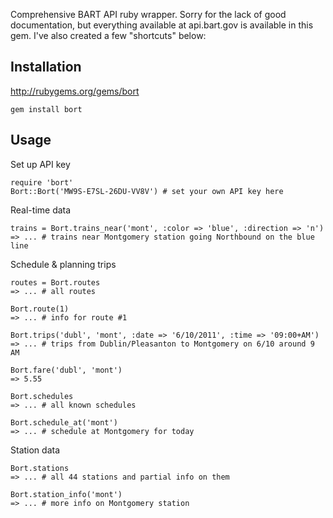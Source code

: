 Comprehensive BART API ruby wrapper. Sorry for the lack of
good documentation, but everything available at api.bart.gov
is available in this gem. I&#39;ve also created a few
&quot;shortcuts&quot; below:

## Installation

http://rubygems.org/gems/bort

    gem install bort

## Usage

Set up API key

    require 'bort'
    Bort::Bort('MW9S-E7SL-26DU-VV8V') # set your own API key here

Real-time data

    trains = Bort.trains_near('mont', :color => 'blue', :direction => 'n')
    => ... # trains near Montgomery station going Northbound on the blue line

Schedule &amp; planning trips

    routes = Bort.routes
    => ... # all routes

    Bort.route(1)
    => ... # info for route #1

    Bort.trips('dubl', 'mont', :date => '6/10/2011', :time => '09:00+AM')
    => ... # trips from Dublin/Pleasanton to Montgomery on 6/10 around 9 AM

    Bort.fare('dubl', 'mont')
    => 5.55

    Bort.schedules
    => ... # all known schedules

    Bort.schedule_at('mont')
    => ... # schedule at Montgomery for today

Station data

    Bort.stations
    => ... # all 44 stations and partial info on them

    Bort.station_info('mont')
    => ... # more info on Montgomery station
